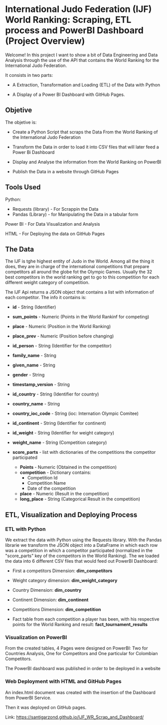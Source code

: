 # International Judo Federation (IJF) World Ranking: Scraping, ETL process and PowerBI Dashboard (Project Overview)

Welcome! In this project I want to show a bit of Data Engineering and Data Analysis through the use of the API that contains the World Ranking for the International Judo Federation.

It consists in two parts:

- A Extraction, Transformation and Loading (ETL) of the Data with Python

- A Display of a Power BI Dashboard with GitHub Pages.

## Objetive
The objetive is:

- Create a Python Script that scraps the Data From the World Ranking of the International Judo Federation 

- Transform the Data in order to load it into CSV files that will later feed a Power Bi Dashboard

- Display and Analyse the information from the World Ranking on PowerBI

- Publish the Data in a website through GitHub Pages


## Tools Used
Python:

- Requests (library) - For Scrappin the Data
- Pandas (Library) - for Manipulating the Data in a tabular form

Power BI - For Data Visualization and Analysis

HTML - For Deploying the data on GitHub Pages

## The Data
The IJF is tghe highest entity of Judo in the World. Among all the thing it does, they are in charge of the international competitions that prepare competitors all around the globe fot the Olympic Games. Usually the 32 best competitors in the world ranking get to go to this competition for each different weight category of competition.

The IJF Api returns a JSON object that contains a list with information of each competitor.
The info it contains is:

- **id** - String (Identifier)

- **sum_points** - Numeric (Points in the World Rankinf for competing)

- **place** - Numeric (Position in the World Ranking)

- **place_prev** - Numeric (Position before changing)

- **id_person** - String (Identifier for the competitor)

- **family_name** - String

- **given_name** - String

- **gender** - String

- **timestamp_version** - String

- **id_country** - String (Identifier for country)

- **country_name** - String

- **country_ioc_code** - String (ioc: Internation Olympic Comitee)

- **id_continent** - String (Identifier for continent)

- **id_weight** - String (Identifier for weight category)

- **weight_name** - String (Competition category)

- **score_parts** - list with dictionaries of the competitions the competitor participated

    - **Points** - Numeric (Obtained in the competition)
    - **competition** - Dictionary contains:
        - Competition Id
        - Competition Name
        - Date of the competition
    - **place** - Numeric (Result in the competition)
    - **long_place** - String (Categorical Result in the competition)

## ETL, Visualization and Deploying Process

### ETL with Python

We extract the data with Python using the Requests library. With the Pandas librarie we transform the JSON object into a DataFrame in which each row was a competition in which a competitor participated (normalized in the "score_parts" key of the competitors in the World Ranking). The we loaded the data into 6 different CSV files that would feed out PowerBI Dashboard:

- First a competitors Dimension: **dim_competitors**

- Weight category dimension: **dim_weight_category**

- Country Dimension: **dim_country**

- Continent Dimension: **dim_continent**

- Competitions Dimension: **dim_competition**

- Fact table from each competition a player has been, with his respective points for the World Ranking and result: **fact_tournament_results**

### Visualization on PowerBI

From the created tables, 4 Pages were designed on PowerBI: Two for Countries Analysis, One for Competitors and One particular for Colombian Competitors.

The PowerBI dashboard was published in order to be deployed in a website

### Web Deployment with HTML and GitHub Pages

An index.html document was created with the insertion of the Dashboard from PowerBI Service.

Then it was deployed on GitHub pages.

 <a target="_blank"> Link: https://santigarzond.github.io/IJF_WR_Scrap_and_Dashboard/</a> 